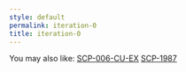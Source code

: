 ```yaml
---
style: default
permalink: iteration-0
title: iteration-0
---
```

You may also like:
[SCP-006-CU-EX](http://scp-wiki.net/scp-006-cu-ex)
[SCP-1987](http://scp-wiki.net/scp-1987)